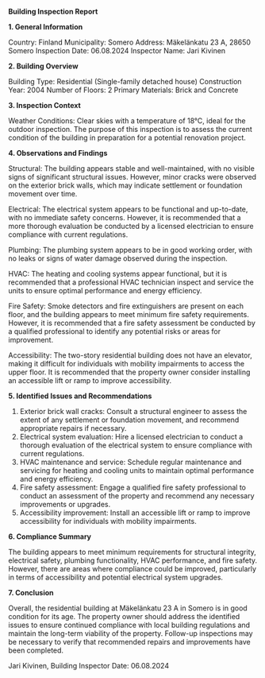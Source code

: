  **Building Inspection Report**

**1. General Information**

Country: Finland
Municipality: Somero
Address: Mäkelänkatu 23 A, 28650 Somero
Inspection Date: 06.08.2024
Inspector Name: Jari Kivinen

**2. Building Overview**

Building Type: Residential (Single-family detached house)
Construction Year: 2004
Number of Floors: 2
Primary Materials: Brick and Concrete

**3. Inspection Context**

Weather Conditions: Clear skies with a temperature of 18°C, ideal for the outdoor inspection. The purpose of this inspection is to assess the current condition of the building in preparation for a potential renovation project.

**4. Observations and Findings**

Structural: The building appears stable and well-maintained, with no visible signs of significant structural issues. However, minor cracks were observed on the exterior brick walls, which may indicate settlement or foundation movement over time.

Electrical: The electrical system appears to be functional and up-to-date, with no immediate safety concerns. However, it is recommended that a more thorough evaluation be conducted by a licensed electrician to ensure compliance with current regulations.

Plumbing: The plumbing system appears to be in good working order, with no leaks or signs of water damage observed during the inspection.

HVAC: The heating and cooling systems appear functional, but it is recommended that a professional HVAC technician inspect and service the units to ensure optimal performance and energy efficiency.

Fire Safety: Smoke detectors and fire extinguishers are present on each floor, and the building appears to meet minimum fire safety requirements. However, it is recommended that a fire safety assessment be conducted by a qualified professional to identify any potential risks or areas for improvement.

Accessibility: The two-story residential building does not have an elevator, making it difficult for individuals with mobility impairments to access the upper floor. It is recommended that the property owner consider installing an accessible lift or ramp to improve accessibility.

**5. Identified Issues and Recommendations**

1. Exterior brick wall cracks: Consult a structural engineer to assess the extent of any settlement or foundation movement, and recommend appropriate repairs if necessary.
2. Electrical system evaluation: Hire a licensed electrician to conduct a thorough evaluation of the electrical system to ensure compliance with current regulations.
3. HVAC maintenance and service: Schedule regular maintenance and servicing for heating and cooling units to maintain optimal performance and energy efficiency.
4. Fire safety assessment: Engage a qualified fire safety professional to conduct an assessment of the property and recommend any necessary improvements or upgrades.
5. Accessibility improvement: Install an accessible lift or ramp to improve accessibility for individuals with mobility impairments.

**6. Compliance Summary**

The building appears to meet minimum requirements for structural integrity, electrical safety, plumbing functionality, HVAC performance, and fire safety. However, there are areas where compliance could be improved, particularly in terms of accessibility and potential electrical system upgrades.

**7. Conclusion**

Overall, the residential building at Mäkelänkatu 23 A in Somero is in good condition for its age. The property owner should address the identified issues to ensure continued compliance with local building regulations and maintain the long-term viability of the property. Follow-up inspections may be necessary to verify that recommended repairs and improvements have been completed.

Jari Kivinen, Building Inspector
Date: 06.08.2024